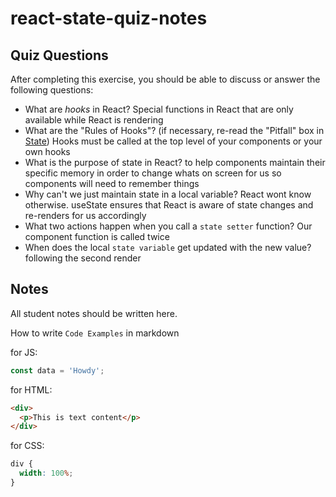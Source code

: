 # react-state-quiz-notes

## Quiz Questions

After completing this exercise, you should be able to discuss or answer the following questions:

- What are _hooks_ in React?
  Special functions in React that are only available while React is rendering
- What are the "Rules of Hooks"? (if necessary, re-read the "Pitfall" box in [State](https://react.dev/learn/state-a-components-memory))
  Hooks must be called at the top level of your components or your own hooks
- What is the purpose of state in React?
  to help components maintain their specific memory in order to change whats on screen for us so components will need to remember things
- Why can't we just maintain state in a local variable?
  React wont know otherwise. useState ensures that React is aware of state changes and re-renders for us accordingly
- What two actions happen when you call a `state setter` function?
  Our component function is called twice
- When does the local `state variable` get updated with the new value?
  following the second render

## Notes

All student notes should be written here.

How to write `Code Examples` in markdown

for JS:

```javascript
const data = 'Howdy';
```

for HTML:

```html
<div>
  <p>This is text content</p>
</div>
```

for CSS:

```css
div {
  width: 100%;
}
```

